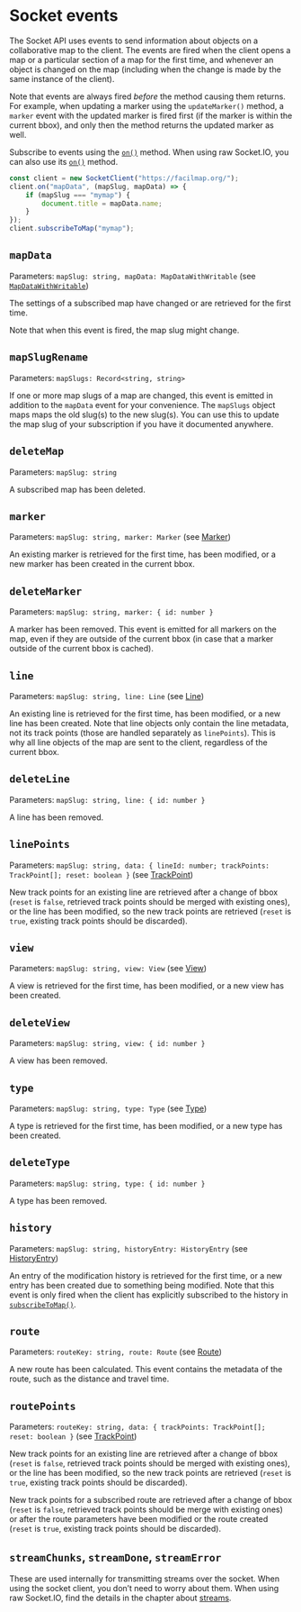 # Socket events

The Socket API uses events to send information about objects on a collaborative map to the client. The events are fired when the client opens a map or a particular section of a map for the first time, and whenever an object is changed on the map (including when the change is made by the same instance of the client).

Note that events are always fired _before_ the method causing them returns. For example, when updating a marker using the `updateMarker()` method, a `marker` event with the updated marker is fired first (if the marker is within the current bbox), and only then the method returns the updated marker as well.

Subscribe to events using the [`on()`](./classes.md#on) method. When using raw Socket.IO, you can also use its [`on()`](https://socket.io/docs/v4/client-api/#socketoneventname-callback) method.

```js
const client = new SocketClient("https://facilmap.org/");
client.on("mapData", (mapSlug, mapData) => {
	if (mapSlug === "mymap") {
		document.title = mapData.name;
	}
});
client.subscribeToMap("mymap");
```

## `mapData`

Parameters: `mapSlug: string, mapData: MapDataWithWritable` (see [`MapDataWithWritable`](./types.md#mapdatawithwritable))

The settings of a subscribed map have changed or are retrieved for the first time.

Note that when this event is fired, the map slug might change.

## `mapSlugRename`

Parameters: `mapSlugs: Record<string, string>`

If one or more map slugs of a map are changed, this event is emitted in addition to the `mapData` event for your convenience. The `mapSlugs` object maps maps the old slug(s) to the new slug(s). You can use this to update the map slug of your subscription if you have it documented anywhere.

## `deleteMap`

Parameters: `mapSlug: string`

A subscribed map has been deleted.

## `marker`

Parameters: `mapSlug: string, marker: Marker` (see [Marker](./types.md#marker))

An existing marker is retrieved for the first time, has been modified, or a new marker has been created in the current bbox.

## `deleteMarker`

Parameters: `mapSlug: string, marker: { id: number }`

A marker has been removed. This event is emitted for all markers on the map, even if they are outside of the current bbox
(in case that a marker outside of the current bbox is cached).

## `line`

Parameters: `mapSlug: string, line: Line` (see [Line](./types.md#line))

An existing line is retrieved for the first time, has been modified, or a new line has been created. Note that line
objects only contain the line metadata, not its track points (those are handled separately as `linePoints`). This is why
all line objects of the map are sent to the client, regardless of the current bbox.

## `deleteLine`

Parameters: `mapSlug: string, line: { id: number }`

A line has been removed.

## `linePoints`

Parameters: `mapSlug: string, data: { lineId: number; trackPoints: TrackPoint[]; reset: boolean }` (see [TrackPoint](./types.md#trackpoint))

New track points for an existing line are retrieved after a change of bbox (`reset` is `false`, retrieved track points should be merged with existing ones), or the line has been modified, so the new track points are retrieved (`reset` is `true`, existing track points should be discarded).

## `view`

Parameters: `mapSlug: string, view: View` (see [View](./types.md#view))

A view is retrieved for the first time, has been modified, or a new view has been created.

## `deleteView`

Parameters: `mapSlug: string, view: { id: number }`

A view has been removed.

## `type`

Parameters: `mapSlug: string, type: Type` (see [Type](./types.md#type))

A type is retrieved for the first time, has been modified, or a new type has been created.

## `deleteType`

Parameters: `mapSlug: string, type: { id: number }`

A type has been removed.

## `history`

Parameters: `mapSlug: string, historyEntry: HistoryEntry` (see [HistoryEntry](./types.md#historyentry))

An entry of the modification history is retrieved for the first time, or a new entry has been created due to something being modified. Note that this event is only fired when the client has explicitly subscribed to the history in [`subscribeToMap()`](./methods.md#subscribetomap).

## `route`

Parameters: `routeKey: string, route: Route` (see [Route](./types.md#route))

A new route has been calculated. This event contains the metadata of the route, such as the distance and travel time.

## `routePoints`

Parameters: `routeKey: string, data: { trackPoints: TrackPoint[]; reset: boolean }` (see [TrackPoint](./types.md#trackpoint))

New track points for an existing line are retrieved after a change of bbox (`reset` is `false`, retrieved track points should be merged with existing ones), or the line has been
modified, so the new track points are retrieved (`reset` is `true`, existing track points should be discarded).

New track points for a subscribed route are retrieved after a change of bbox (`reset` is `false`, retrieved track points should be merge with existing ones) or after the route parameters have been modified or the route created (`reset` is `true`, existing track points should be discarded).

## `streamChunks`, `streamDone`, `streamError`

These are used internally for transmitting streams over the socket. When using the socket client, you don’t need to worry about them. When using raw Socket.IO, find the details in the chapter about [streams](./advanced.md#streams).